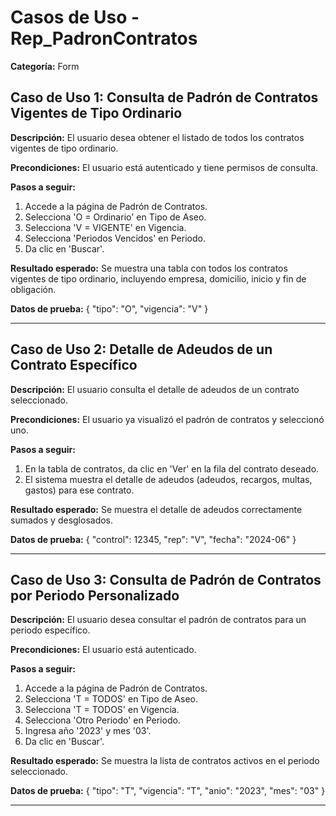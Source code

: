 # Casos de Uso - Rep_PadronContratos

**Categoría:** Form

## Caso de Uso 1: Consulta de Padrón de Contratos Vigentes de Tipo Ordinario

**Descripción:** El usuario desea obtener el listado de todos los contratos vigentes de tipo ordinario.

**Precondiciones:**
El usuario está autenticado y tiene permisos de consulta.

**Pasos a seguir:**
1. Accede a la página de Padrón de Contratos.
2. Selecciona 'O = Ordinario' en Tipo de Aseo.
3. Selecciona 'V = VIGENTE' en Vigencia.
4. Selecciona 'Periodos Vencidos' en Periodo.
5. Da clic en 'Buscar'.

**Resultado esperado:**
Se muestra una tabla con todos los contratos vigentes de tipo ordinario, incluyendo empresa, domicilio, inicio y fin de obligación.

**Datos de prueba:**
{ "tipo": "O", "vigencia": "V" }

---

## Caso de Uso 2: Detalle de Adeudos de un Contrato Específico

**Descripción:** El usuario consulta el detalle de adeudos de un contrato seleccionado.

**Precondiciones:**
El usuario ya visualizó el padrón de contratos y seleccionó uno.

**Pasos a seguir:**
1. En la tabla de contratos, da clic en 'Ver' en la fila del contrato deseado.
2. El sistema muestra el detalle de adeudos (adeudos, recargos, multas, gastos) para ese contrato.

**Resultado esperado:**
Se muestra el detalle de adeudos correctamente sumados y desglosados.

**Datos de prueba:**
{ "control": 12345, "rep": "V", "fecha": "2024-06" }

---

## Caso de Uso 3: Consulta de Padrón de Contratos por Periodo Personalizado

**Descripción:** El usuario desea consultar el padrón de contratos para un periodo específico.

**Precondiciones:**
El usuario está autenticado.

**Pasos a seguir:**
1. Accede a la página de Padrón de Contratos.
2. Selecciona 'T = TODOS' en Tipo de Aseo.
3. Selecciona 'T = TODOS' en Vigencia.
4. Selecciona 'Otro Periodo' en Periodo.
5. Ingresa año '2023' y mes '03'.
6. Da clic en 'Buscar'.

**Resultado esperado:**
Se muestra la lista de contratos activos en el periodo seleccionado.

**Datos de prueba:**
{ "tipo": "T", "vigencia": "T", "anio": "2023", "mes": "03" }

---

